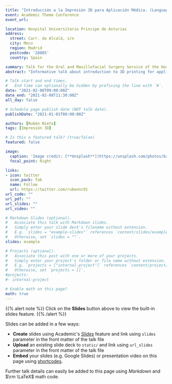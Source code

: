 ```yaml
---
title: "Introducción a la Impresión 3D para Aplicación Médica. (Language: ES)"
event: Academic Theme Conference
event_url: 

location: Hospital Universitario Principe de Asturias
address:
  street: Carr. de Alcalá, s/n
  city: Meco
  region: Madrid
  postcode: '28805'
  country: Spain

summary: Talk for the Oral and Maxillofacial Surgery Service of the Hospital Universitario Principe de Asturias.
abstract: "Informative talk about introduction to 3D printing for application in the medical field. In this case, it is focused on the maxillofacial field for the printing of small models through additive printing with low resolution."

# Talk start and end times.
#   End time can optionally be hidden by prefixing the line with `#`.
date: "2021-02-08T09:00:00Z"
date_end: "2021-02-08T11:30:00Z"
all_day: false

# Schedule page publish date (NOT talk date).
publishDate: "2021-01-01T00:00:00Z"

authors: [Rubén Nieto]
tags: [Impresión 3D]

# Is this a featured talk? (true/false)
featured: false

image:
  caption: 'Image credit: [**Unsplash**](https://unsplash.com/photos/bzdhc5b3Bxs)'
  focal_point: Right

links:
- icon: twitter
  icon_pack: fab
  name: Follow
  url: https://twitter.com/rubennc91
url_code: ""
url_pdf: ""
url_slides: ""
url_video: ""

# Markdown Slides (optional).
#   Associate this talk with Markdown slides.
#   Simply enter your slide deck's filename without extension.
#   E.g. `slides = "example-slides"` references `content/slides/example-slides.md`.
#   Otherwise, set `slides = ""`.
slides: example

# Projects (optional).
#   Associate this post with one or more of your projects.
#   Simply enter your project's folder or file name without extension.
#   E.g. `projects = ["internal-project"]` references `content/project/deep-learning/index.md`.
#   Otherwise, set `projects = []`.
#projects:
#- internal-project

# Enable math on this page?
math: true
---
```


{{% alert note %}}
Click on the **Slides** button above to view the built-in slides feature.
{{% /alert %}}

Slides can be added in a few ways:

- **Create** slides using Academic's [*Slides*](https://sourcethemes.com/academic/docs/managing-content/#create-slides) feature and link using `slides` parameter in the front matter of the talk file
- **Upload** an existing slide deck to `static/` and link using `url_slides` parameter in the front matter of the talk file
- **Embed** your slides (e.g. Google Slides) or presentation video on this page using [shortcodes](https://sourcethemes.com/academic/docs/writing-markdown-latex/).

Further talk details can easily be added to this page using *Markdown* and $\rm \LaTeX$ math code.
